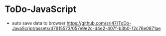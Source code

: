 # ToDo-JavaScript
- auto save data to browser
https://github.com/srj47/ToDo-JavaScript/assets/47615573/057e9e2c-d4e2-407f-b3b0-12c76e0871ae

